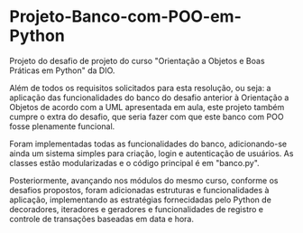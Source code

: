 # Projeto-Banco-com-POO-em-Python

Projeto do desafio de projeto do curso "Orientação a Objetos e Boas Práticas em Python" da DIO.

Além de todos os requisitos solicitados para esta resolução, ou seja: a aplicação das funcionalidades do banco do desafio anterior à Orientação a Objetos de acordo com a UML apresentada em aula, este projeto também cumpre o extra do desafio, que seria fazer com que este banco com POO fosse plenamente funcional. 

Foram implementadas todas as funcionalidades do banco, adicionando-se ainda um sistema simples para criação, login e autenticação de usuários. As classes estão modularizadas e o código principal é em "banco.py".

Posteriormente, avançando nos módulos do mesmo curso, conforme os desafios propostos, foram adicionadas estruturas e funcionalidades à aplicação, implementando as estratégias fornecidadas pelo Python de decoradores, iteradores e geradores e funcionalidades de registro e controle de transações baseadas em data e hora.
